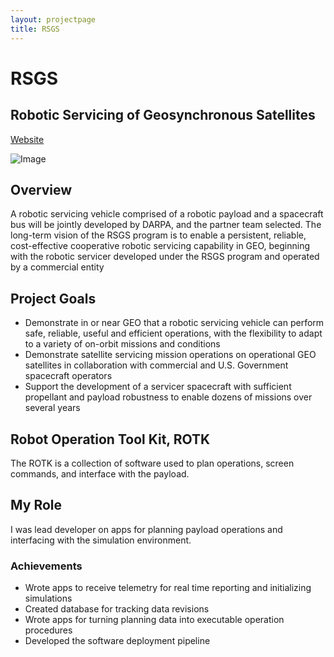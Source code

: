 ```yaml
---
layout: projectpage
title: RSGS
---
```


# **RSGS**
## Robotic Servicing of Geosynchronous Satellites
[Website](https://www.darpa.mil/program/robotic-servicing-of-geosynchronous-satellites)

![Image](https://www.darpa.mil/DDM_Gallery/rsgs-619-316-pp.png)

## **Overview**
A robotic servicing vehicle comprised of a robotic payload and a spacecraft bus will be jointly developed by DARPA, and the partner team selected. The long-term vision of the RSGS program is to enable a persistent, reliable, cost-effective cooperative robotic servicing capability in GEO, beginning with the robotic servicer developed under the RSGS program and operated by a commercial entity

## **Project Goals**
 - Demonstrate in or near GEO that a robotic servicing vehicle can perform safe, reliable, useful and efficient operations, with the flexibility to adapt to a variety of on-orbit missions and conditions
 - Demonstrate satellite servicing mission operations on operational GEO satellites in collaboration with commercial and U.S. Government spacecraft operators
 - Support the development of a servicer spacecraft with sufficient propellant and payload robustness to enable dozens of missions over several years

## **Robot Operation Tool Kit, ROTK**
The ROTK is a collection of software used to plan operations, screen commands, and interface with the payload.

## **My Role**
I was lead developer on apps for planning payload operations and interfacing with the simulation environment.

### **Achievements**
- Wrote apps to receive telemetry for real time reporting and initializing simulations
- Created database for tracking data revisions
- Wrote apps for turning planning data into executable operation procedures
- Developed the software deployment pipeline
